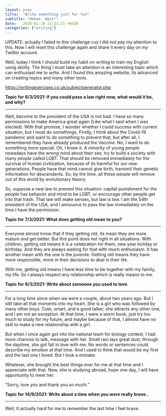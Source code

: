 ```yaml
---
layout: page
title:  "Write something just for fun"
subtitle: "Hehee. Wait!"
date:   2020-01-10 21:21:21 +0530
categories: ["writing"]
---
```




UPDATE: actually I failed to this challenge cuz I did not pay my attention to this. Now I will reset this challenge again and share it every day on my Twitter account. 

Well, today I think I should build my habit on writing to train my English using ability. The thing I must take an attention is an interesting topic which can enthusiast me to write. And I found this amazing website, its advanced on creating topics and many other tools.

https://writingexercises.co.uk/subjectgenerator.php



**Topic for 6/3/2021: If you could pass a law right now, what would it be, and why?**

*******************************

Well, become to the president of the USA is not bad. I have so many permissions to make America great again (Like what I said when I was elected). With that promise, I wonder whether I could success with current situation, but I must do somethings. Firstly, I think about the Covid-19 pandemic and want to do something to prevent that, but after all, I remembered they have already produced the Vaccine. No, I want to do something more special. Oh, I knew it. A minority of young people nowadays have the wrong mind about their sex, try to build a society with many people called LGBT. That should be removed immediately for the survival of human civilization, because of its harmful for our new generations. People have that mind cannot give birth, transmit their genetic information for descendants. So, by the time, all these people will remove out of this world by evolutionary theory. 

So, suppose a new law to prevent this situation: capital punishment for the people has behavior and mind to be LGBT, or encourage other people get into that trash. That law will make senses, but law is law. I am the 54th president of the USA, and I announce to pass the law immediately on the time I have the permission.



**Topic for 7/3/2021: What does getting old mean to you?**

*******************************

Everyone almost know that if they getting old, its mean they are more mature and get better. But this point does not right in all situations. With children, getting old means it is a celebration for them, new year holiday or birthday. And they are always waiting for that with much enthusiasm. It has another mean with the one is the juvenile. Getting old means they have more responsible, more   in their decisions to deal in their life.

With me, getting old means I have less time to be together with my family, my life. So I always respect any relationship which is really means to me. 



**Topic for 9/3/2021: Write about someone you used to love.**

*******************************

For a long time since when we were a couple, about two years ago. But I still take all that moments into my heart. She is a girl who was followed by many other boys. Cute, smart, and a good talker, she attracts any other one; and I am not an exception. At that time, I were a worm book, just try too much to study for my future, and maybe because of that, I almost have no skill to make a new relationship with a girl. 

But when I once again got into the national team for biology contest, I had more chances to talk, message with her. Small rain lays great dust, through the daytime, she got fall in love with me. No words or sentences could describe my emotion at that time. And I used to think that would be my first and the last one I loved. But I took a mistake. 

Whatever, she brought the best things ever for me at that time and I appreciate with that. Now, she is studying abroad, hope one day, I will have opportunity to meet her. 

“Sorry, love you and thank you so much.”

**Topic for 14/9/2021: Write about a time when you were really brave..**

*******************************

Well, It actually hard for me to remember the last time I feel brave. 

